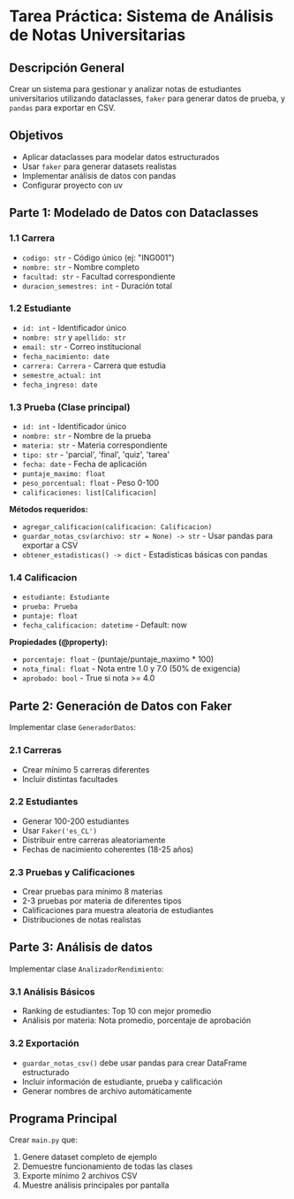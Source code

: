 # Tarea Práctica: Sistema de Análisis de Notas Universitarias

## Descripción General

Crear un sistema para gestionar y analizar notas de estudiantes universitarios utilizando dataclasses, `faker` para generar datos de prueba, y `pandas` para exportar en CSV.

## Objetivos

- Aplicar dataclasses para modelar datos estructurados
- Usar `faker` para generar datasets realistas
- Implementar análisis de datos con pandas
- Configurar proyecto con uv

## Parte 1: Modelado de Datos con Dataclasses

### 1.1 Carrera

- `codigo: str` - Código único (ej: "ING001")
- `nombre: str` - Nombre completo
- `facultad: str` - Facultad correspondiente
- `duracion_semestres: int` - Duración total

### 1.2 Estudiante

- `id: int` - Identificador único
- `nombre: str` y `apellido: str`
- `email: str` - Correo institucional
- `fecha_nacimiento: date`
- `carrera: Carrera` - Carrera que estudia
- `semestre_actual: int`
- `fecha_ingreso: date`

### 1.3 Prueba (Clase principal)

- `id: int` - Identificador único
- `nombre: str` - Nombre de la prueba
- `materia: str` - Materia correspondiente
- `tipo: str` - 'parcial', 'final', 'quiz', 'tarea'
- `fecha: date` - Fecha de aplicación
- `puntaje_maximo: float`
- `peso_porcentual: float` - Peso 0-100
- `calificaciones: list[Calificacion]`

**Métodos requeridos:**

- `agregar_calificacion(calificacion: Calificacion)`
- `guardar_notas_csv(archivo: str = None) -> str` - Usar pandas para exportar a CSV
- `obtener_estadisticas() -> dict` - Estadísticas básicas con pandas

### 1.4 Calificacion

- `estudiante: Estudiante`
- `prueba: Prueba`
- `puntaje: float`
- `fecha_calificacion: datetime` - Default: now

**Propiedades (@property):**

- `porcentaje: float` - (puntaje/puntaje_maximo \* 100)
- `nota_final: float` - Nota entre 1.0 y 7.0 (50% de exigencia)
- `aprobado: bool` - True si nota >= 4.0

## Parte 2: Generación de Datos con Faker

Implementar clase `GeneradorDatos`:

### 2.1 Carreras

- Crear mínimo 5 carreras diferentes
- Incluir distintas facultades

### 2.2 Estudiantes

- Generar 100-200 estudiantes
- Usar `Faker('es_CL')`
- Distribuir entre carreras aleatoriamente
- Fechas de nacimiento coherentes (18-25 años)

### 2.3 Pruebas y Calificaciones

- Crear pruebas para mínimo 8 materias
- 2-3 pruebas por materia de diferentes tipos
- Calificaciones para muestra aleatoria de estudiantes
- Distribuciones de notas realistas

## Parte 3: Análisis de datos

Implementar clase `AnalizadorRendimiento`:

### 3.1 Análisis Básicos

- Ranking de estudiantes: Top 10 con mejor promedio
- Análisis por materia: Nota promedio, porcentaje de aprobación

### 3.2 Exportación

- `guardar_notas_csv()` debe usar pandas para crear DataFrame estructurado
- Incluir información de estudiante, prueba y calificación
- Generar nombres de archivo automáticamente

## Programa Principal

Crear `main.py` que:

1. Genere dataset completo de ejemplo
2. Demuestre funcionamiento de todas las clases
3. Exporte mínimo 2 archivos CSV
4. Muestre análisis principales por pantalla
